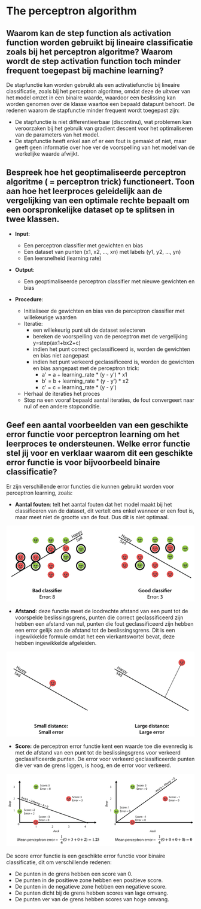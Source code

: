 # The perceptron algorithm

## Waarom kan de step function als activation function worden gebruikt bij lineaire classificatie zoals bij het perceptron algoritme? Waarom wordt de step activation function toch minder frequent toegepast bij machine learning?
De stapfunctie kan worden gebruikt als een activatiefunctie bij lineaire classificatie, zoals bij het perceptron algoritme, omdat deze de uitvoer van het model omzet in een binaire waarde, waardoor een beslissing kan worden genomen over de klasse waartoe een bepaald datapunt behoort.
De redenen waarom de stapfunctie minder frequent wordt toegepast zijn:
- De stapfunctie is niet differentieerbaar (discontinu), wat problemen kan veroorzaken bij het gebruik van gradient descent voor het optimaliseren van de parameters van het model.
- De stapfunctie heeft enkel aan of er een fout is gemaakt of niet, maar geeft geen informatie over hoe ver de voorspelling van het model van de werkelijke waarde afwijkt.

## Bespreek hoe het geoptimaliseerde perceptron algoritme ( = perceptron trick) functioneert. Toon aan hoe het leerproces geleidelijk aan de vergelijking van een optimale rechte bepaalt om een oorspronkelijke dataset op te splitsen in twee klassen.
- **Input**:
    - Een perceptron classifier met gewichten en bias
    - Een dataset van punten (x1, x2, ..., xn) met labels (y1, y2, ..., yn)
    - Een leersnelheid (learning rate)

- **Output**:
    - Een geoptimaliseerde perceptron classifier met nieuwe gewichten en bias

- **Procedure**:
    - Initialiseer de gewichten en bias van de perceptron classifier met willekeurige waarden
    - Iteratie:
        - een willekeurig punt uit de dataset selecteren
        - bereken de voorspelling van de perceptron met de vergelijking 
        y=step(ax1+bx2+c)
        - indien het punt correct geclassificeerd is, worden de gewichten en bias niet aangepast
        - indien het punt verkeerd geclassificeerd is, worden de gewichten en bias aangepast met de perceptron trick:
            - a' = a + learning_rate * (y - y') * x1
            - b' = b + learning_rate * (y - y') * x2
            - c' = c + learning_rate * (y - y')
    - Herhaal de iteraties het proces
    - Stop na een vooraf bepaald aantal iteraties, de fout convergeert naar nul of een andere stopconditie.

## Geef een aantal voorbeelden van een geschikte error functie voor perceptron learning om het leerproces te ondersteunen. Welke error functie stel jij voor en verklaar waarom dit een geschikte error functie is voor bijvoorbeeld binaire classificatie?
Er zijn verschillende error functies die kunnen gebruikt worden voor perceptron learning, zoals:
- **Aantal fouten**: telt het aantal fouten dat het model maakt bij het classificeren van de dataset, dit vertelt ons enkel wanneer er een fout is, maar meet niet de grootte van de fout. Dus dit is niet optimaal.

![ExampleNumberErrors](Images/ExampleNumberErrors.png)

- **Afstand**: deze functie meet de loodrechte afstand van een punt tot de voorspelde beslissingsgrens, punten die correct geclassificeerd zijn hebben een afstand van nul, punten die fout geclassificeerd zijn hebben een error gelijk aan de afstand tot de beslissingsgrens. Dit is een ingewikkelde formule omdat het een vierkantswortel bevat, deze hebben ingewikkelde afgeleiden.

![ExampleDistance](Images/ExampleDistance.png)

- **Score:** de perceptron error functie kent een waarde toe die evenredig is met de afstand van een punt tot de beslissingsgrens voor verkeerd geclassificeerde punten. De error voor verkeerd geclassificeerde punten die ver van de grens liggen, is hoog, en de error voor verkeerd.

![ExampleScore](Images/ExampleScore.png)

De score error functie is een geschikte error functie voor binaire classificatie, dit om verschillende redenen:
- De punten in de grens hebben een score van 0.
- De punten in de positieve zone hebben een positieve score.
- De punten in de negatieve zone hebben een negatieve score.
- De punten dicht bij de grens hebben scores van lage omvang.
- De punten ver van de grens hebben scores van hoge omvang.

